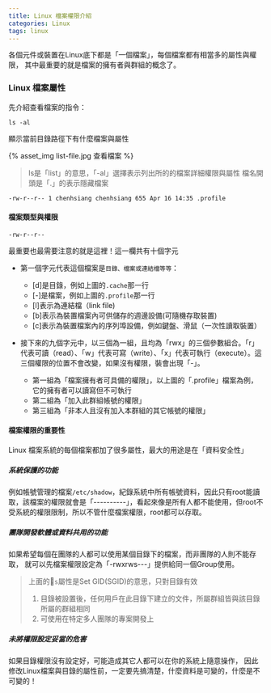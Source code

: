```yaml
---
title: Linux 檔案權限介紹
categories: Linux
tags: linux
---
```

各個元件或裝置在Linux底下都是「一個檔案」，每個檔案都有相當多的屬性與權限，
其中最重要的就是檔案的擁有者與群組的概念了。

### Linux 檔案屬性

先介紹查看檔案的指令：
```
ls -al
```
顯示當前目錄路徑下有什麼檔案與屬性

<!-- more -->

{% asset_img list-file.jpg 查看檔案 %}
> ls是「list」的意思，「-al」選擇表示列出所的的檔案詳細權限與屬性
> 檔名開頭是「.」的表示隱藏檔案

```
-rw-r--r-- 1 chenhsiang chenhsiang 655 Apr 16 14:35 .profile
```

#### 檔案類型與權限
```
-rw-r--r--
```
最重要也最需要注意的就是這裡！這一欄共有十個字元
+ 第一個字元代表這個檔案是`目錄、檔案或連結檔等等`：
    - [d]是目錄，例如上圖的`.cache`那一行
    - [-]是檔案，例如上圖的`.profile`那一行
    - [l]表示為連結檔（link file)
    - [b]表示為裝置檔案內可供儲存的週邊設備(可隨機存取裝置)
    - [c]表示為裝置檔案內的序列埠設備，例如鍵盤、滑鼠（一次性讀取裝置）

+ 接下來的九個字元中，以三個為一組，且均為「rwx」的三個參數組合。「r」代表可讀（read）、「w」代表可寫（write）、「x」代表可執行（execute）。這三個權限的位置不會改變，如果沒有權限，裝會出現「-」。
    - 第一組為「檔案擁有者可具備的權限」，以上圖的「.profile」檔案為例，它的擁有者可以讀寫但不可執行
    - 第二組為「加入此群組帳號的權限」
    - 第三組為「非本人且沒有加入本群組的其它帳號的權限」

#### 檔案權限的重要性
Linux 檔案系統的每個檔案都加了很多屬性，最大的用途是在「資料安全性」

##### 系統保護的功能
例如帳號管理的檔案`/etc/shadow`，紀錄系統中所有帳號資料，因此只有root能讀取，該檔案的權限就會是「----------」，看起來像是所有人都不能使用，但root不受系統的權限限制，所以不管什麼檔案權限，root都可以存取。

##### 團隊開發軟體或資料共用的功能
如果希望每個在團隊的人都可以使用某個目錄下的檔案，而非團隊的人則不能存取，
就可以先檔案權限設定為「-rwxrws---」提供給同一個Group使用。
> 上面的`s`屬性是Set GID(SGID)的意思，只對目錄有效
> 1. 目錄被設置後，任何用戶在此目錄下建立的文件，所屬群組皆與該目錄所屬的群組相同
> 2. 可使用在特定多人團隊的專案開發上

##### 未將權限設定妥當的危害
如果目錄權限沒有設定好，可能造成其它人都可以在你的系統上隨意操作，
因此修改Linux檔案與目錄的屬性前，一定要先搞清楚，什麼資料是可變的，什麼是不可變的！